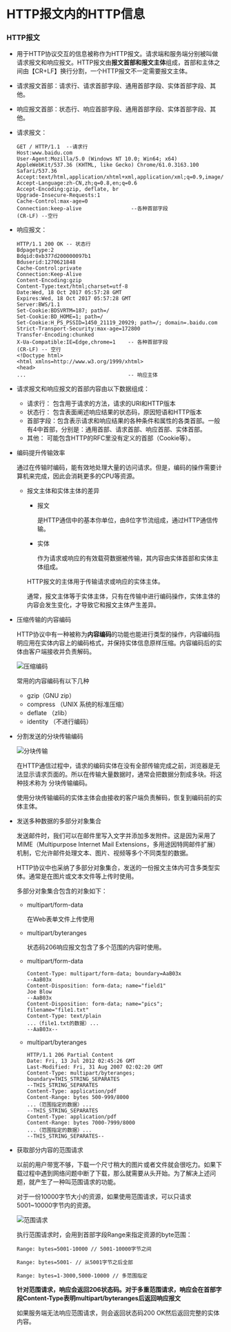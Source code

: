 # HTTP报文内的HTTP信息

### HTTP报文

- 用于HTTP协议交互的信息被称作为HTTP报文。请求端和服务端分别被叫做请求报文和响应报文。HTTP报文由**报文首部和报文主体**组成，首部和主体之间由【CR+LF】换行分割，一个HTTP报文不一定需要报文主体。

- 请求报文首部：请求行、请求首部字段、通用首部字段、实体首部字段、其他。
- 响应报文首部：状态行、响应首部字段、通用首部字段、实体首部字段、其他。

- 请求报文：
  ```
  GET / HTTP/1.1  --请求行
  Host:www.baidu.com
  User-Agent:Mozilla/5.0 (Windows NT 10.0; Win64; x64) AppleWebKit/537.36 (KHTML, like Gecko) Chrome/61.0.3163.100 Safari/537.36
  Accept:text/html,application/xhtml+xml,application/xml;q=0.9,image/webp,image/apng,*/*;q=0.8
  Accept-Language:zh-CN,zh;q=0.8,en;q=0.6
  Accept-Encoding:gzip, deflate, br
  Upgrade-Insecure-Requests:1
  Cache-Control:max-age=0
  Connection:keep-alive                --各种首部字段
  (CR-LF) --空行
  ```
- 响应报文：
  ```
  HTTP/1.1 200 OK -- 状态行
  Bdpagetype:2
  Bdqid:0xb377d200000097b1
  Bduserid:1270621848
  Cache-Control:private
  Connection:Keep-Alive
  Content-Encoding:gzip
  Content-Type:text/html;charset=utf-8
  Date:Wed, 18 Oct 2017 05:57:28 GMT
  Expires:Wed, 18 Oct 2017 05:57:28 GMT
  Server:BWS/1.1
  Set-Cookie:BDSVRTM=187; path=/
  Set-Cookie:BD_HOME=1; path=/
  Set-Cookie:H_PS_PSSID=1450_21119_20929; path=/; domain=.baidu.com
  Strict-Transport-Security:max-age=172800
  Transfer-Encoding:chunked
  X-Ua-Compatible:IE=Edge,chrome=1    -- 各种首部字段
  (CR-LF) -- 空行
  <!Doctype html>
  <html xmlns=http://www.w3.org/1999/xhtml>
  <head>
  ...                                 -- 响应主体
  ```

- 请求报文和响应报文的首部内容由以下数据组成：
  
  - 请求行： 包含用于请求的方法，请求的URI和HTTP版本
  - 状态行： 包含表面阐述响应结果的状态码，原因短语和HTTP版本
  - 首部字段：包含表示请求和响应结果的各种条件和属性的各类首部。一般有4中首部，分别是：通用首部、请求首部、响应首部、实体首部。
  - 其他： 可能包含HTTP的RFC里没有定义的首部（Cookie等）。

- 编码提升传输效率
  
  通过在传输时编码，能有效地处理大量的访问请求。但是，编码的操作需要计算机来完成，因此会消耗更多的CPU等资源。

  - 报文主体和实体主体的差异

    - 报文
      
      是HTTP通信中的基本你单位，由8位字节流组成，通过HTTP通信传输。

    - 实体

      作为请求或响应的有效载荷数据被传输，其内容由实体首部和实体主体组成。
    
    HTTP报文的主体用于传输请求或响应的实体主体。

    通常，报文主体等于实体主体，只有在传输中进行编码操作，实体主体的内容会发生变化，才导致它和报文主体产生差异。
  
- 压缩传输的内容编码

  HTTP协议中有一种被称为**内容编码**的功能也能进行类型的操作，内容编码指明应用在实体内容上的编码格式，并保持实体信息原样压缩。内容编码后的实体由客户端接收并负责解码。

  ![压缩编码](../../image/C3/压缩并解码.png)

  常用的内容编码有以下几种

  - gzip（GNU zip）
  - compress （UNIX 系统的标准压缩）
  - deflate （zlib）
  - identity （不进行编码）

- 分割发送的分块传输编码

  ![分块传输](../../image/C3/分块编码传输.png)

  在HTTP通信过程中，请求的编码实体在没有全部传输完成之前，浏览器是无法显示请求页面的。所以在传输大量数据时，通常会把数据分割成多块。将这种技术称为 分块传输编码。

  使用分块传输编码的实体主体会由接收的客户端负责解码，恢复到编码前的实体主体。

- 发送多种数据的多部分对象集合

  发送邮件时，我们可以在邮件里写入文字并添加多发附件。这是因为采用了MIME（Multipurpose Internet Mail Extensions，多用途因特网邮件扩展）机制，它允许邮件处理文本、图片、视频等多个不同类型的数据。

  HTTP协议中也采纳了多部分对象集合，发送的一份报文主体内可含多类型实体。通常是在图片或文本文件等上传时使用。

  多部分对象集合包含的对象如下：
  
    - multipart/form-data
      
      在Web表单文件上传使用
    
    - multipart/byteranges

      状态码206响应报文包含了多个范围的内容时使用。
    
    - multipart/form-data
      ```
      Content-Type: multipart/form-data; boundary=AaB03x
      --AaB03x
      Content-Disposition: form-data; name="field1"
      Joe Blow
      --AaB03x
      Content-Disposition: form-data; name="pics"; filename="file1.txt"
      Content-Type: text/plain
      ...（file1.txt的数据）...
      --AaB03x--
      ```

    - multipart/byteranges
      ```
      HTTP/1.1 206 Partial Content
      Date: Fri, 13 Jul 2012 02:45:26 GMT
      Last-Modified: Fri, 31 Aug 2007 02:02:20 GMT
      Content-Type: multipart/byteranges; boundary=THIS_STRING_SEPARATES
      --THIS_STRING_SEPARATES
      Content-Type: application/pdf
      Content-Range: bytes 500-999/8000
      ...（范围指定的数据）...
      --THIS_STRING_SEPARATES
      Content-Type: application/pdf
      Content-Range: bytes 7000-7999/8000
      ...（范围指定的数据）...
      --THIS_STRING_SEPARATES--
      ```

- 获取部分内容的范围请求

  以前的用户带宽不够，下载一个尺寸稍大的图片或者文件就会很吃力。如果下载过程中遇到网络问题中断了下载，那么就需要从头开始。为了解决上述问题，就产生了一种叫范围请求的功能。

  对于一份10000字节大小的资源，如果使用范围请求，可以只请求5001~10000字节内的资源。

  ![范围请求](../../image/C3/范围请求.png)

  执行范围请求时，会用到首部字段Range来指定资源的byte范围：

  ```
  Range: bytes=5001-10000 // 5001-10000字节之间
  ```

  ```
  Range: bytes=5001- // 从5001字节之后全部
  ```

  ```
  Range: bytes=1-3000,5000-10000 // 多范围指定
  ```

  **针对范围请求，响应会返回206状态码。对于多重范围请求，响应会在首部字段Content-Type表明multipart/byteranges后返回响应报文**

  如果服务端无法响应范围请求，则会返回状态码200 OK然后返回完整的实体内容。

